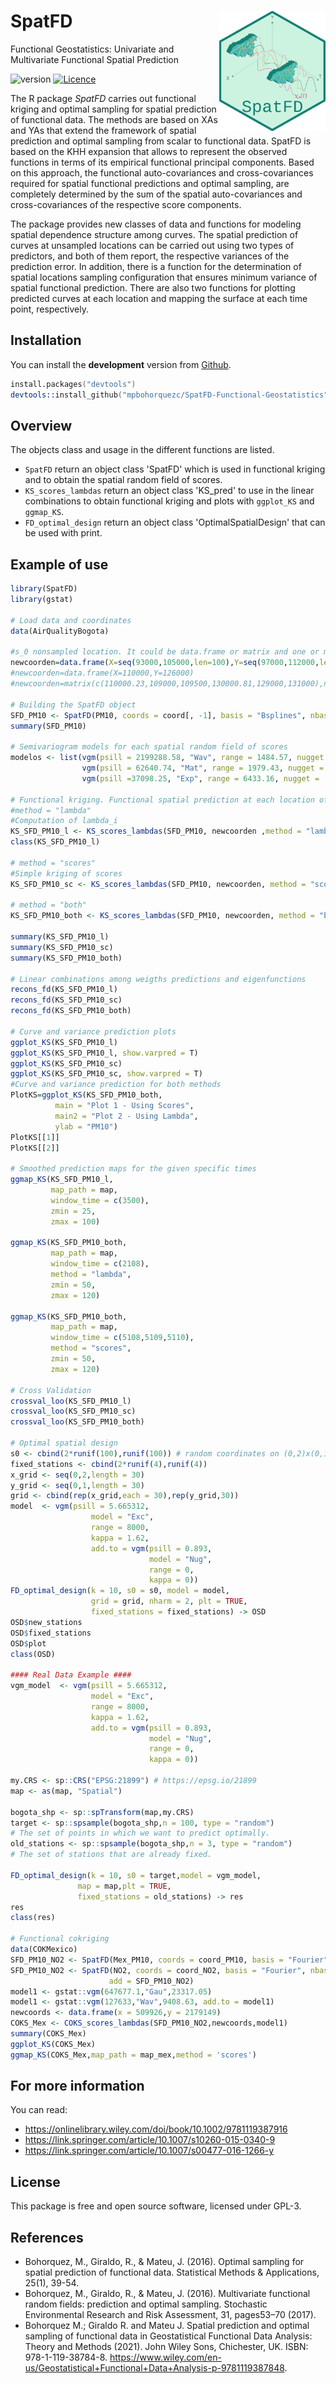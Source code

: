 SpatFD <img src="man/figures/logo.png" width="170" height="193" align="right" />
=======================
Functional Geostatistics: Univariate and Multivariate Functional Spatial Prediction

![version](https://img.shields.io/badge/version-0.1.0-blue)
[![Licence](https://img.shields.io/badge/licence-GPL--3-blue.svg)](https://www.gnu.org/licenses/gpl-3.0.en.html)

The R package *SpatFD* carries out functional kriging  and optimal sampling for spatial prediction of functional data. The methods are based on XAs and YAs  that extend the framework of  spatial prediction and optimal sampling from scalar to functional data. SpatFD is based on the KHH expansion that allows to represent the observed functions in terms of its empirical functional principal components. Based on this approach, the functional auto-covariances and cross-covariances required for  spatial functional predictions and optimal sampling, are completely determined by the sum of the spatial auto-covariances and cross-covariances of the respective score components.  

The package provides new classes of data and  functions for modeling spatial dependence structure among curves. The spatial prediction of curves at unsampled locations can be carried out using two types of predictors, and both of them report, the respective variances of the prediction error.  In addition, there is a function for the determination of spatial locations sampling configuration that ensures minimum variance of spatial functional prediction. There are also two functions for plotting predicted curves at each location and mapping the surface at each time point, respectively.

## Installation
You can install the **development** version from [Github](https://github.com/mpbohorquezc/SpatFD-Functional-Geostatistics).
```s
install.packages("devtools")
devtools::install_github("mpbohorquezc/SpatFD-Functional-Geostatistics", ref = "main")
```

## Overview
The objects class and usage in the different functions are listed.

- `SpatFD` return an object class 'SpatFD' which is used in functional kriging and to obtain the spatial random field of scores.
- `KS_scores_lambdas` return an object class 'KS_pred' to use in the linear combinations to obtain functional kriging and plots with `ggplot_KS` and `ggmap_KS`.
- `FD_optimal_design` return an object class 'OptimalSpatialDesign' that can be used with print.

## Example of use
```r
library(SpatFD)
library(gstat)

# Load data and coordinates
data(AirQualityBogota)

#s_0 nonsampled location. It could be data.frame or matrix and one or more locations of interest
newcoorden=data.frame(X=seq(93000,105000,len=100),Y=seq(97000,112000,len=100))
#newcoorden=data.frame(X=110000,Y=126000)
#newcoorden=matrix(c(110000.23,109000,109500,130000.81,129000,131000),nrow=3,ncol=2,byrow=T)

# Building the SpatFD object
SFD_PM10 <- SpatFD(PM10, coords = coord[, -1], basis = "Bsplines", nbasis = 17,norder=5, lambda = 0.00002, nharm=3)
summary(SFD_PM10)

# Semivariogram models for each spatial random field of scores
modelos <- list(vgm(psill = 2199288.58, "Wav", range = 1484.57, nugget =  0),
                vgm(psill = 62640.74, "Mat", range = 1979.43, nugget = 0,kappa=0.68),
                vgm(psill =37098.25, "Exp", range = 6433.16, nugget =  0))

# Functional kriging. Functional spatial prediction at each location of interest
#method = "lambda"
#Computation of lambda_i
KS_SFD_PM10_l <- KS_scores_lambdas(SFD_PM10, newcoorden ,method = "lambda", model = modelos)
class(KS_SFD_PM10_l)

# method = "scores"
#Simple kriging of scores
KS_SFD_PM10_sc <- KS_scores_lambdas(SFD_PM10, newcoorden, method = "scores", model = modelos)

# method = "both"
KS_SFD_PM10_both <- KS_scores_lambdas(SFD_PM10, newcoorden, method = "both", model = modelos)

summary(KS_SFD_PM10_l)
summary(KS_SFD_PM10_sc)
summary(KS_SFD_PM10_both)

# Linear combinations among weigths predictions and eigenfunctions
recons_fd(KS_SFD_PM10_l)
recons_fd(KS_SFD_PM10_sc)
recons_fd(KS_SFD_PM10_both)

# Curve and variance prediction plots
ggplot_KS(KS_SFD_PM10_l)
ggplot_KS(KS_SFD_PM10_l, show.varpred = T) 
ggplot_KS(KS_SFD_PM10_sc)
ggplot_KS(KS_SFD_PM10_sc, show.varpred = T) 
#Curve and variance prediction for both methods
PlotKS=ggplot_KS(KS_SFD_PM10_both,
          main = "Plot 1 - Using Scores",
          main2 = "Plot 2 - Using Lambda",
          ylab = "PM10")
PlotKS[[1]]
PlotKS[[2]]

# Smoothed prediction maps for the given specific times 
ggmap_KS(KS_SFD_PM10_l,
         map_path = map,
         window_time = c(3500),
         zmin = 25,
         zmax = 100)

ggmap_KS(KS_SFD_PM10_both,
         map_path = map,
         window_time = c(2108),
         method = "lambda",
         zmin = 50,
         zmax = 120)

ggmap_KS(KS_SFD_PM10_both,
         map_path = map,
         window_time = c(5108,5109,5110),
         method = "scores",
         zmin = 50,
         zmax = 120)

# Cross Validation 
crossval_loo(KS_SFD_PM10_l)
crossval_loo(KS_SFD_PM10_sc)
crossval_loo(KS_SFD_PM10_both)

# Optimal spatial design
s0 <- cbind(2*runif(100),runif(100)) # random coordinates on (0,2)x(0,1)
fixed_stations <- cbind(2*runif(4),runif(4))
x_grid <- seq(0,2,length = 30)
y_grid <- seq(0,1,length = 30)
grid <- cbind(rep(x_grid,each = 30),rep(y_grid,30))
model  <- vgm(psill = 5.665312,
                  model = "Exc",
                  range = 8000,
                  kappa = 1.62,
                  add.to = vgm(psill = 0.893,
                               model = "Nug",
                               range = 0,
                               kappa = 0))
FD_optimal_design(k = 10, s0 = s0, model = model,
                  grid = grid, nharm = 2, plt = TRUE,
                  fixed_stations = fixed_stations) -> OSD
OSD$new_stations
OSD$fixed_stations
OSD$plot
class(OSD)

#### Real Data Example ####
vgm_model  <- vgm(psill = 5.665312,
                  model = "Exc",
                  range = 8000,
                  kappa = 1.62,
                  add.to = vgm(psill = 0.893,
                               model = "Nug",
                               range = 0,
                               kappa = 0))

my.CRS <- sp::CRS("EPSG:21899") # https://epsg.io/21899
map <- as(map, "Spatial")

bogota_shp <- sp::spTransform(map,my.CRS)
target <- sp::spsample(bogota_shp,n = 100, type = "random")
# The set of points in which we want to predict optimally.
old_stations <- sp::spsample(bogota_shp,n = 3, type = "random")
# The set of stations that are already fixed.

FD_optimal_design(k = 10, s0 = target,model = vgm_model,
               map = map,plt = TRUE,
               fixed_stations = old_stations) -> res
res
class(res)

# Functional cokriging
data(COKMexico)
SFD_PM10_NO2 <- SpatFD(Mex_PM10, coords = coord_PM10, basis = "Fourier", nbasis = 21, lambda = 0.000001, nharm = 2)
SFD_PM10_NO2 <- SpatFD(NO2, coords = coord_NO2, basis = "Fourier", nbasis = 27, lambda = 0.000001, nharm = 2,
                      add = SFD_PM10_NO2)
model1 <- gstat::vgm(647677.1,"Gau",23317.05)
model1 <- gstat::vgm(127633,"Wav",9408.63, add.to = model1)
newcoords <- data.frame(x = 509926,y = 2179149)
COKS_Mex <- COKS_scores_lambdas(SFD_PM10_NO2,newcoords,model1)
summary(COKS_Mex)
ggplot_KS(COKS_Mex)
ggmap_KS(COKS_Mex,map_path = map_mex,method = 'scores')
```


## For more information
You can read:

  - https://onlinelibrary.wiley.com/doi/book/10.1002/9781119387916
  - https://link.springer.com/article/10.1007/s10260-015-0340-9
  - https://link.springer.com/article/10.1007/s00477-016-1266-y

## License
This package is free and open source software, licensed under GPL-3.

## References
 * Bohorquez, M., Giraldo, R., & Mateu, J. (2016). Optimal sampling for spatial prediction of functional data. Statistical Methods & Applications, 25(1), 39-54.
 * Bohorquez, M., Giraldo, R., & Mateu, J. (2016). Multivariate functional random fields: prediction and optimal sampling. Stochastic Environmental Research and Risk Assessment, 31, pages53–70 (2017).
 * Bohorquez M.; Giraldo R. and Mateu J. Spatial prediction and optimal sampling of functional data in Geostatistical Functional Data Analysis: Theory and Methods (2021).  John Wiley  Sons, Chichester, UK. ISBN: 978-1-119-38784-8. https://www.wiley.com/en-us/Geostatistical+Functional+Data+Analysis-p-9781119387848.


